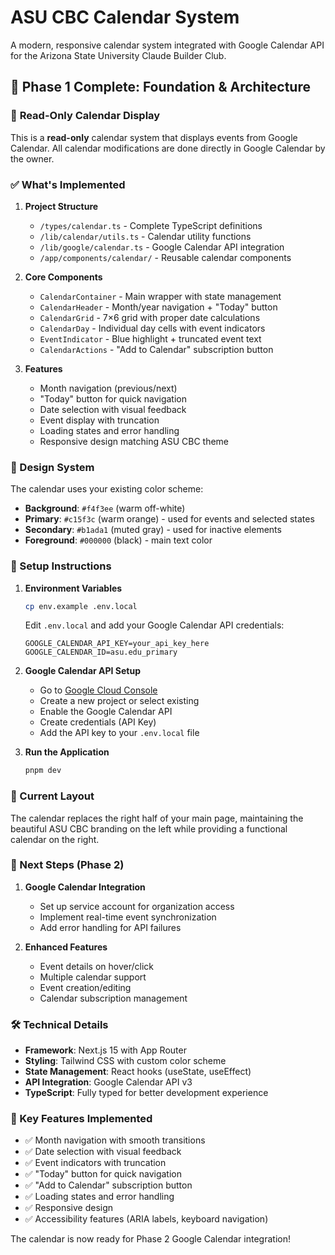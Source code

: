 # ASU CBC Calendar System

A modern, responsive calendar system integrated with Google Calendar API for the Arizona State University Claude Builder Club.

## 🚀 Phase 1 Complete: Foundation & Architecture

### 🎯 **Read-Only Calendar Display**
This is a **read-only** calendar system that displays events from Google Calendar. All calendar modifications are done directly in Google Calendar by the owner.

### ✅ What's Implemented

1. **Project Structure**
   - `/types/calendar.ts` - Complete TypeScript definitions
   - `/lib/calendar/utils.ts` - Calendar utility functions
   - `/lib/google/calendar.ts` - Google Calendar API integration
   - `/app/components/calendar/` - Reusable calendar components

2. **Core Components**
   - `CalendarContainer` - Main wrapper with state management
   - `CalendarHeader` - Month/year navigation + "Today" button
   - `CalendarGrid` - 7×6 grid with proper date calculations
   - `CalendarDay` - Individual day cells with event indicators
   - `EventIndicator` - Blue highlight + truncated event text
   - `CalendarActions` - "Add to Calendar" subscription button

3. **Features**
   - Month navigation (previous/next)
   - "Today" button for quick navigation
   - Date selection with visual feedback
   - Event display with truncation
   - Loading states and error handling
   - Responsive design matching ASU CBC theme

### 🎨 Design System

The calendar uses your existing color scheme:
- **Background**: `#f4f3ee` (warm off-white)
- **Primary**: `#c15f3c` (warm orange) - used for events and selected states
- **Secondary**: `#b1ada1` (muted gray) - used for inactive elements
- **Foreground**: `#000000` (black) - main text color

### 🔧 Setup Instructions

1. **Environment Variables**
   ```bash
   cp env.example .env.local
   ```
   
   Edit `.env.local` and add your Google Calendar API credentials:
   ```env
   GOOGLE_CALENDAR_API_KEY=your_api_key_here
   GOOGLE_CALENDAR_ID=asu.edu_primary
   ```

2. **Google Calendar API Setup**
   - Go to [Google Cloud Console](https://console.cloud.google.com/)
   - Create a new project or select existing
   - Enable the Google Calendar API
   - Create credentials (API Key)
   - Add the API key to your `.env.local` file

3. **Run the Application**
   ```bash
   pnpm dev
   ```

### 📱 Current Layout

The calendar replaces the right half of your main page, maintaining the beautiful ASU CBC branding on the left while providing a functional calendar on the right.

### 🔄 Next Steps (Phase 2)

1. **Google Calendar Integration**
   - Set up service account for organization access
   - Implement real-time event synchronization
   - Add error handling for API failures

2. **Enhanced Features**
   - Event details on hover/click
   - Multiple calendar support
   - Event creation/editing
   - Calendar subscription management

### 🛠️ Technical Details

- **Framework**: Next.js 15 with App Router
- **Styling**: Tailwind CSS with custom color scheme
- **State Management**: React hooks (useState, useEffect)
- **API Integration**: Google Calendar API v3
- **TypeScript**: Fully typed for better development experience

### 🎯 Key Features Implemented

- ✅ Month navigation with smooth transitions
- ✅ Date selection with visual feedback
- ✅ Event indicators with truncation
- ✅ "Today" button for quick navigation
- ✅ "Add to Calendar" subscription button
- ✅ Loading states and error handling
- ✅ Responsive design
- ✅ Accessibility features (ARIA labels, keyboard navigation)

The calendar is now ready for Phase 2 Google Calendar integration!
